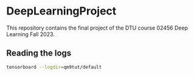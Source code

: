 # DeepLearningProject
This repository contains the final project of the DTU course 02456 Deep Learning Fall 2023.

## Reading the logs
```bash
tensorboard --logdir=qm9tut/default
```
